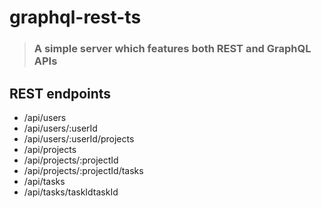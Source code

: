# graphql-rest-ts

> ### A simple server which features both REST and GraphQL APIs

## REST endpoints
- /api/users
- /api/users/:userId
- /api/users/:userId/projects
- /api/projects
- /api/projects/:projectId
- /api/projects/:projectId/tasks
- /api/tasks
- /api/tasks/taskIdtaskId
